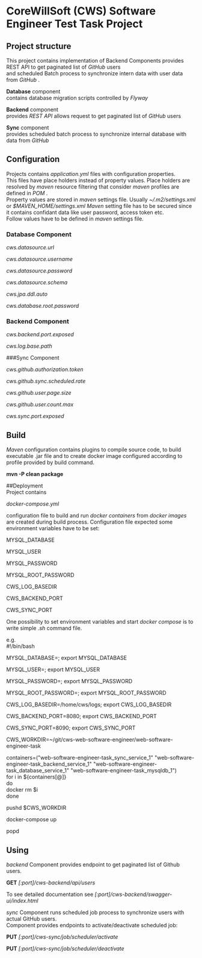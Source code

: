 # CoreWillSoft (CWS) Software Engineer Test Task Project

## Project structure
This project contains implementation of Backend Components provides REST API to get paginated list of  _GitHub_  users  
and scheduled Batch process to synchronize intern data with user data from  _GitHub_ .  

**Database** component  
contains database migration scripts controlled by  _Flyway_  

**Backend** component  
provides  _REST API_  allows request to get paginated list of  _GitHub_  users

**Sync** component  
provides scheduled batch process to synchronize internal database with data from  _GitHub_
   
## Configuration  
Projects contains  _application.yml_  files with configuration properties.  
This files have place holders instead of property values. Place holders are resolved by  _maven_  resource filtering that consider  _maven_  profiles are defined in  _POM_ .  
Property values are stored in  _maven_  settings file. Usually _~/.m2/settings.xml_ or  _$MAVEN_HOME/settings.xml_  _Maven_  setting file has to be secured since it contains confidant data like user password, access token etc.  
Follow values have to be defined in  _maven_ settings file.  

### Database Component  

_cws.datasource.url_  

_cws.datasource.username_  

_cws.datasource.password_  

_cws.datasource.schema_  

_cws.jpa.ddl.auto_  

_cws.database.root.password_

### Backend Component  

_cws.backend.port.exposed_  

_cws.log.base.path_  

###Sync Component  

_cws.github.authorization.token_  

_cws.github.sync.scheduled.rate_  

_cws.github.user.page.size_  

_cws.github.user.count.max_  

_cws.sync.port.exposed_  



## Build  
_Maven_  configuration contains plugins to compile source code, to build executable .jar file and to create docker image configured according to profile provided by build command.  

__mvn -P<profile> clean package__

##Deployment  
Project contains  

 _docker-compose.yml_  
 
configuration file to build and run  _docker containers_  from  _docker images_  are created during build process. 
Configuration file expected some environment variables have to be set:  

MYSQL_DATABASE  

MYSQL_USER  

MYSQL_PASSWORD  

MYSQL_ROOT_PASSWORD  

CWS_LOG_BASEDIR  

CWS_BACKEND_PORT  

CWS_SYNC_PORT  

One possibility to set environment variables and start  _docker compose_  is to write simple  _.sh_  command file.  

e.g.  
\#!/bin/bash

MYSQL_DATABASE=<data base name>; export MYSQL_DATABASE  

MYSQL_USER=<data base user>; export MYSQL_USER  

MYSQL_PASSWORD=<data base user password>; export MYSQL_PASSWORD  

MYSQL_ROOT_PASSWORD=<data base root password>; export MYSQL_ROOT_PASSWORD  

CWS_LOG_BASEDIR=/home/cws/logs; export CWS_LOG_BASEDIR  

CWS_BACKEND_PORT=8080; export CWS_BACKEND_PORT  

CWS_SYNC_PORT=8090; export CWS_SYNC_PORT  


CWS_WORKDIR=~/git/cws-web-software-engineer/web-software-engineer-task  

containers=("web-software-engineer-task_sync_service_1" "web-software-engineer-task_backend_service_1" "web-software-engineer-task_database_service_1" "web-software-engineer-task_mysqldb_1")  
for i in ${containers[@]}  
do  
        docker rm $i  
done  


pushd $CWS_WORKDIR  

docker-compose up  

popd  


## Using  
_backend_  Component provides endpoint to get paginated list of Github users.  

__GET__  _<host>[:port]/cws-backend/api/users_  

To see detailed documentation see _<host>[:port]/cws-backend/swagger-ui/index.html_  

_sync_  Component runs scheduled job process to synchronize users with actual GitHub users.  
Component provides endpoints to activate/deactivate scheduled job:  

__PUT__  _<host>[:port]/cws-sync/job/scheduler/activate_  

__PUT__  _<host>[:port]/cws-sync/job/scheduler/deactivate_ 


